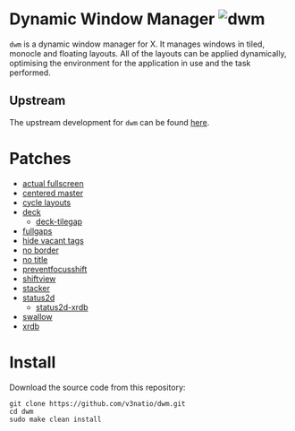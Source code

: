 # Dynamic Window Manager ![dwm](https://img.shields.io/static/v1?label=dwm&message=6.5&color=blue&style=flat-square)

`dwm` is a dynamic window manager for X. It manages windows in tiled, monocle and floating layouts. All of the layouts can be applied dynamically, optimising the environment for the application in use and the task performed.

## Upstream

The upstream development for `dwm` can be found [here](https://git.suckless.org/dwm).

# Patches

- [actual fullscreen](https://dwm.suckless.org/patches/actualfullscreen/)
- [centered master](https://dwm.suckless.org/patches/centeredmaster/)
- [cycle layouts](https://dwm.suckless.org/patches/cyclelayouts/)
- [deck](https://dwm.suckless.org/patches/deck/)
  - [deck-tilegap](https://dwm.suckless.org/patches/deck/)
- [fullgaps](https://dwm.suckless.org/patches/fullgaps/)
- [hide vacant tags](https://dwm.suckless.org/patches/hide_vacant_tags/)
- [no border](https://dwm.suckless.org/patches/noborder/)
- [no title](https://dwm.suckless.org/patches/notitle/)
- [preventfocusshift](https://dwm.suckless.org/patches/preventfocusshift/)
- [shiftview](https://dwm.suckless.org/patches/nextprev/)
- [stacker](https://dwm.suckless.org/patches/stacker/)
- [status2d](https://dwm.suckless.org/patches/status2d/)
  - [status2d-xrdb](https://dwm.suckless.org/patches/status2d/)
- [swallow](https://dwm.suckless.org/patches/swallow/)
- [xrdb](https://dwm.suckless.org/patches/xresources/)

# Install

Download the source code from this repository:

```
git clone https://github.com/v3natio/dwm.git
cd dwm
sudo make clean install
```
